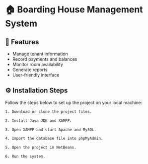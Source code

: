 # 🏠 Boarding House Management System


## 🧩 Features
- Manage tenant information
- Record payments and balances
- Monitor room availability
- Generate reports
- User-friendly interface


## ⚙️ Installation Steps

Follow the steps below to set up the project on your local machine:

```bash
1. Download or clone the project files.

2. Install Java JDK and XAMPP.

3. Open XAMPP and start Apache and MySQL.

4. Import the database file into phpMyAdmin.

5. Open the project in NetBeans.

6. Run the system.
